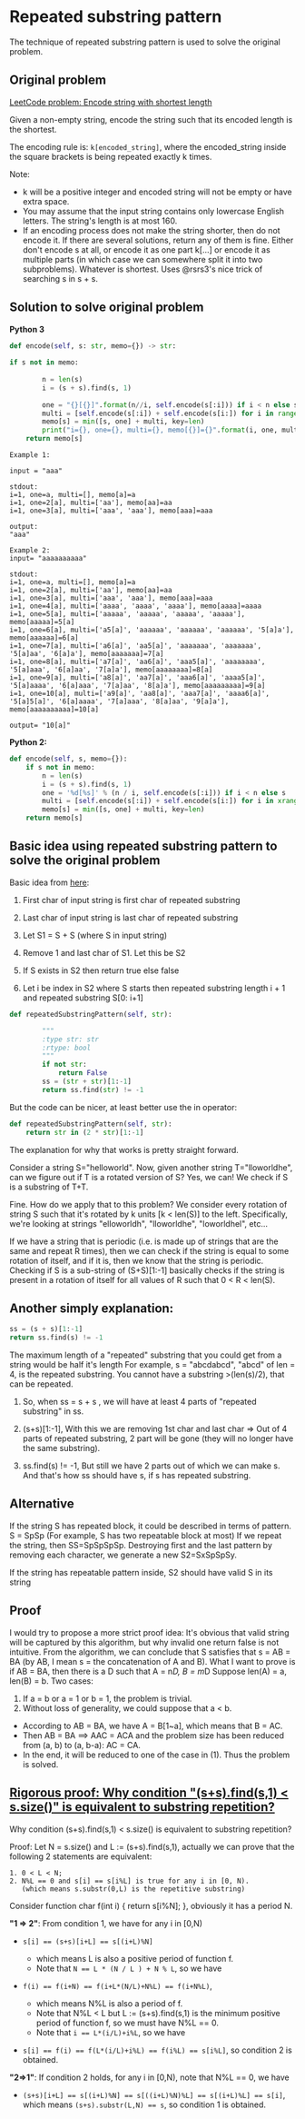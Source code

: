 # Repeated substring pattern

The technique of repeated substring pattern is used to solve the original problem. 


## Original problem

[LeetCode problem: Encode string with shortest length](https://leetcode.com/problems/encode-string-with-shortest-length)

Given a non-empty string, encode the string such that its encoded length is the shortest.

The encoding rule is: `k[encoded_string]`, where the encoded_string inside the square brackets is being repeated exactly k times.

Note:

- k will be a positive integer and encoded string will not be empty or have extra space.
- You may assume that the input string contains only lowercase English letters. The string's length is at most 160.
- If an encoding process does not make the string shorter, then do not encode it. If there are several solutions, return any of them is fine.
Either don't encode s at all, or encode it as one part k[...] or encode it as multiple parts (in which case we can somewhere split it into two subproblems). Whatever is shortest. Uses @rsrs3's nice trick of searching s in s + s.

## Solution to solve original problem

**Python 3**
```python
def encode(self, s: str, memo={}) -> str:
    
if s not in memo:
        
        n = len(s)
        i = (s + s).find(s, 1)
        
        one = "{}[{}]".format(n//i, self.encode(s[:i])) if i < n else s
        multi = [self.encode(s[:i]) + self.encode(s[i:]) for i in range(1, n)]
        memo[s] = min([s, one] + multi, key=len)
        print("i={}, one={}, multi={}, memo[{}]={}".format(i, one, multi, s, memo[s]))
    return memo[s]
```

```
Example 1: 

input = "aaa"

stdout:
i=1, one=a, multi=[], memo[a]=a
i=1, one=2[a], multi=['aa'], memo[aa]=aa
i=1, one=3[a], multi=['aaa', 'aaa'], memo[aaa]=aaa

output:
"aaa"

Example 2:
input= "aaaaaaaaaa"

stdout:
i=1, one=a, multi=[], memo[a]=a
i=1, one=2[a], multi=['aa'], memo[aa]=aa
i=1, one=3[a], multi=['aaa', 'aaa'], memo[aaa]=aaa
i=1, one=4[a], multi=['aaaa', 'aaaa', 'aaaa'], memo[aaaa]=aaaa
i=1, one=5[a], multi=['aaaaa', 'aaaaa', 'aaaaa', 'aaaaa'], memo[aaaaa]=5[a]
i=1, one=6[a], multi=['a5[a]', 'aaaaaa', 'aaaaaa', 'aaaaaa', '5[a]a'], memo[aaaaaa]=6[a]
i=1, one=7[a], multi=['a6[a]', 'aa5[a]', 'aaaaaaa', 'aaaaaaa', '5[a]aa', '6[a]a'], memo[aaaaaaa]=7[a]
i=1, one=8[a], multi=['a7[a]', 'aa6[a]', 'aaa5[a]', 'aaaaaaaa', '5[a]aaa', '6[a]aa', '7[a]a'], memo[aaaaaaaa]=8[a]
i=1, one=9[a], multi=['a8[a]', 'aa7[a]', 'aaa6[a]', 'aaaa5[a]', '5[a]aaaa', '6[a]aaa', '7[a]aa', '8[a]a'], memo[aaaaaaaaa]=9[a]
i=1, one=10[a], multi=['a9[a]', 'aa8[a]', 'aaa7[a]', 'aaaa6[a]', '5[a]5[a]', '6[a]aaaa', '7[a]aaa', '8[a]aa', '9[a]a'], memo[aaaaaaaaaa]=10[a]

output= "10[a]"
```

**Python 2:**
```python
def encode(self, s, memo={}):
    if s not in memo:
        n = len(s)
        i = (s + s).find(s, 1)
        one = '%d[%s]' % (n / i, self.encode(s[:i])) if i < n else s
        multi = [self.encode(s[:i]) + self.encode(s[i:]) for i in xrange(1, n)]
        memo[s] = min([s, one] + multi, key=len)
    return memo[s]
```

## Basic idea using repeated substring pattern to solve the original problem 

Basic idea from [here](https://leetcode.com/problems/repeated-substring-pattern/discuss/94334/easy-python-solution-with-explaination):
1. First char of input string is first char of repeated substring

2. Last char of input string is last char of repeated substring

3. Let S1 = S + S (where S in input string)

4. Remove 1 and last char of S1. Let this be S2

5. If S exists in S2 then return true else false

6. Let i be index in S2 where S starts then repeated substring length i + 1 and repeated substring S[0: i+1]

```python
def repeatedSubstringPattern(self, str):

        """
        :type str: str
        :rtype: bool
        """
        if not str:
            return False
        ss = (str + str)[1:-1]
        return ss.find(str) != -1
```

But the code can be nicer, at least better use the in operator:

```python
def repeatedSubstringPattern(self, str):
    return str in (2 * str)[1:-1]
```

The explanation for why that works is pretty straight forward.

Consider a string S="helloworld". Now, given another string T="lloworldhe", can we figure out if T is a rotated version of S? Yes, we can! We check if S is a substring of T+T.

Fine. How do we apply that to this problem? We consider every rotation of string S such that it's rotated by k units [k < len(S)] to the left. Specifically, we're looking at strings "elloworldh", "lloworldhe", "loworldhel", etc...

If we have a string that is periodic (i.e. is made up of strings that are the same and repeat R times), then we can check if the string is equal to some rotation of itself, and if it is, then we know that the string is periodic. Checking if S is a sub-string of (S+S)[1:-1] basically checks if the string is present in a rotation of itself for all values of R such that 0 < R < len(S).

## Another simply explanation:
```python
ss = (s + s)[1:-1]
return ss.find(s) != -1
```

The maximum length of a "repeated" substring that you could get from a string would be half it's length
For example, s = "abcdabcd", "abcd" of len = 4, is the repeated substring.
You cannot have a substring >(len(s)/2), that can be repeated.

1. So, when ss = s + s , we will have at least 4 parts of "repeated substring" in ss.
2. (s+s)[1:-1], With this we are removing 1st char and last char => Out of 4 parts of repeated substring, 2 part will be gone (they will no longer have the same substring).

3. ss.find(s) != -1, But still we have 2 parts out of which we can make s. And that's how ss should have s, if s has repeated substring.


## Alternative

If the string S has repeated block, it could be described in terms of pattern.
S = SpSp (For example, S has two repeatable block at most)
If we repeat the string, then SS=SpSpSpSp.
Destroying first and the last pattern by removing each character, we generate a new S2=SxSpSpSy.

If the string has repeatable pattern inside, S2 should have valid S in its string

## Proof 
I would try to propose a more strict proof idea:
It's obvious that valid string will be captured by this algorithm, but why invalid one return false is not intuitive.
From the algorithm, we can conclude that S satisfies that s = AB = BA (by AB, I mean s = the concatenation of A and B).
What I want to prove is if AB = BA, then there is a D such that A = n*D, B = m*D
Suppose len(A) = a, len(B) = b. Two cases:

1. If a = b or a = 1 or b = 1, the problem is trivial.
2. Without loss of generality, we could suppose that a < b.
 - According to AB = BA, we have A = B[1~a], which means that B = AC.
 - Then AB = BA ==> AAC = ACA and the problem size has been reduced from (a, b) to (a, b-a): AC = CA.
 - In the end, it will be reduced to one of the case in (1). Thus the problem is solved.
 
## [Rigorous proof: Why condition "(s+s).find(s,1) < s.size()" is equivalent to substring repetition?](https://leetcode.com/problems/encode-string-with-shortest-length/discuss/95601/Rigorous-proof%3A-Why-condition-%22(s%2Bs).find(s1)-less-s.size()%22-is-equivalent-to-substring-repetition)


Why condition (s+s).find(s,1) < s.size() is equivalent to substring repetition?

Proof: Let N = s.size() and L := (s+s).find(s,1), actually we can prove that the following 2 statements are equivalent:

    1. 0 < L < N;
    2. N%L == 0 and s[i] == s[i%L] is true for any i in [0, N). 
       (which means s.substr(0,L) is the repetitive substring)


Consider function char f(int i) { return s[i%N]; }, obviously it has a period N.

**"1 => 2"**: From condition 1, we have for any i in [0,N)

- `s[i] == (s+s)[i+L] == s[(i+L)%N]`
    - which means L is also a positive period of function f. 
    - Note that `N == L * (N / L ) + N % L`, so we have
    
- `f(i) == f(i+N) == f(i+L*(N/L)+N%L) == f(i+N%L)`,
    - which means N%L is also a period of f. 
    - Note that N%L < L but L := (s+s).find(s,1) is the minimum positive period of function f, so we must have N%L == 0. 
    - Note that `i == L*(i/L)+i%L`, so we have

- `s[i] == f(i) == f(L*(i/L)+i%L) == f(i%L) == s[i%L]`, so condition 2 is obtained.

**"2=>1"**: If condition 2 holds, for any i in [0,N), note that N%L == 0, we have
- `(s+s)[i+L] == s[(i+L)%N] == s[((i+L)%N)%L] == s[(i+L)%L] == s[i]`, 
     which means `(s+s).substr(L,N) == s`, so condition 1 is obtained.
